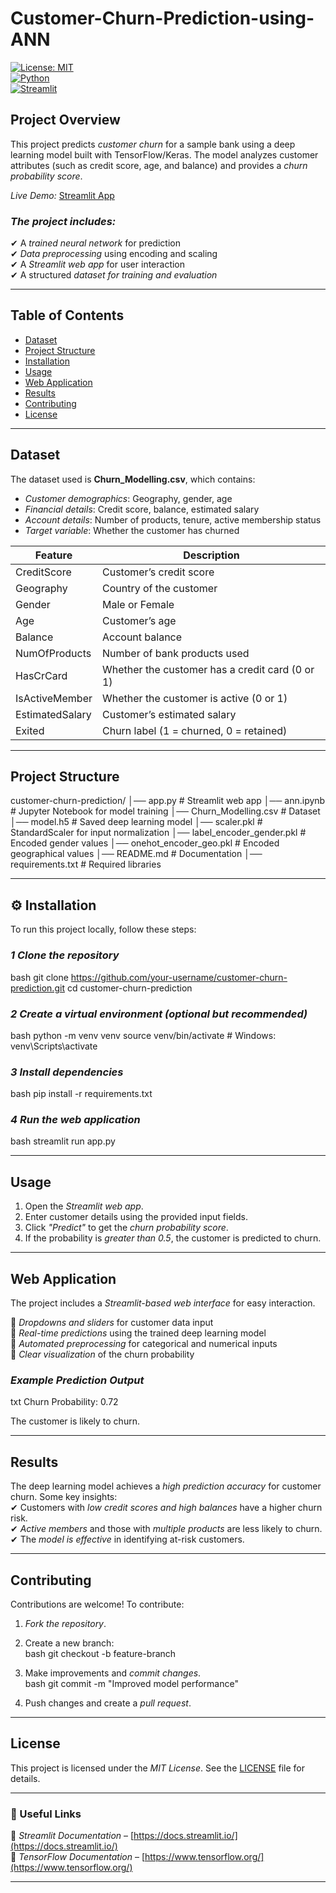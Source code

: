 # Customer-Churn-Prediction-using-ANN

[![License: MIT](https://img.shields.io/badge/License-MIT-blue.svg)](LICENSE)  
[![Python](https://img.shields.io/badge/Python-3.8%2B-blue.svg)](https://www.python.org/)  
[![Streamlit](https://img.shields.io/badge/Streamlit-App-red.svg)](https://streamlit.io/)  

## Project Overview  
This project predicts *customer churn* for a sample bank using a deep learning model built with TensorFlow/Keras. The model analyzes customer attributes (such as credit score, age, and balance) and provides a *churn probability score*.

*Live Demo:* [Streamlit App](https://your-streamlit-app-url)  

### *The project includes:*  
✔ A *trained neural network* for prediction  
✔ *Data preprocessing* using encoding and scaling  
✔ A *Streamlit web app* for user interaction  
✔ A structured *dataset for training and evaluation*  

---

## Table of Contents  
- [Dataset](#-dataset)  
- [Project Structure](#-project-structure)  
- [Installation](#-installation)  
- [Usage](#-usage)  
- [Web Application](#-web-application)  
- [Results](#-results)  
- [Contributing](#-contributing)  
- [License](#-license)  

---

## Dataset  
The dataset used is **Churn_Modelling.csv**, which contains:  

- *Customer demographics*: Geography, gender, age  
- *Financial details*: Credit score, balance, estimated salary  
- *Account details*: Number of products, tenure, active membership status  
- *Target variable*: Whether the customer has churned  

| Feature         | Description |
|----------------|-------------|
| CreditScore  | Customer’s credit score |
| Geography    | Country of the customer |
| Gender       | Male or Female |
| Age          | Customer’s age |
| Balance      | Account balance |
| NumOfProducts | Number of bank products used |
| HasCrCard    | Whether the customer has a credit card (0 or 1) |
| IsActiveMember | Whether the customer is active (0 or 1) |
| EstimatedSalary | Customer’s estimated salary |
| Exited       | Churn label (1 = churned, 0 = retained) |

---

## Project Structure  

customer-churn-prediction/
│── app.py                  # Streamlit web app
│── ann.ipynb               # Jupyter Notebook for model training
│── Churn_Modelling.csv     # Dataset
│── model.h5                # Saved deep learning model
│── scaler.pkl              # StandardScaler for input normalization
│── label_encoder_gender.pkl # Encoded gender values
│── onehot_encoder_geo.pkl  # Encoded geographical values
│── README.md               # Documentation
│── requirements.txt        # Required libraries


---

## ⚙ Installation  
To run this project locally, follow these steps:  

### *1 Clone the repository*  
bash
git clone https://github.com/your-username/customer-churn-prediction.git
cd customer-churn-prediction


### *2 Create a virtual environment (optional but recommended)*  
bash
python -m venv venv
source venv/bin/activate  # Windows: venv\Scripts\activate


### *3 Install dependencies*  
bash
pip install -r requirements.txt


### *4 Run the web application*  
bash
streamlit run app.py


---

## Usage  
1. Open the *Streamlit web app*.  
2. Enter customer details using the provided input fields.  
3. Click *"Predict"* to get the *churn probability score*.  
4. If the probability is *greater than 0.5*, the customer is predicted to churn.  

---

## Web Application  
The project includes a *Streamlit-based web interface* for easy interaction.  

🔹 *Dropdowns and sliders* for customer data input  
🔹 *Real-time predictions* using the trained deep learning model  
🔹 *Automated preprocessing* for categorical and numerical inputs  
🔹 *Clear visualization* of the churn probability  

### *Example Prediction Output*  
txt
Churn Probability: 0.72

The customer is likely to churn.


---

## Results  
The deep learning model achieves a *high prediction accuracy* for customer churn. Some key insights:  
✔ Customers with *low credit scores and high balances* have a higher churn risk.  
✔ *Active members* and those with *multiple products* are less likely to churn.  
✔ The *model is effective* in identifying at-risk customers.  

---

## Contributing  
Contributions are welcome! To contribute:  
1. *Fork the repository*.  
2. Create a new branch:  
   bash
   git checkout -b feature-branch
   
3. Make improvements and *commit changes*.  
   bash
   git commit -m "Improved model performance"
   
4. Push changes and create a *pull request*.  

---

## License  
This project is licensed under the *MIT License*. See the [LICENSE](LICENSE) file for details.  

---

### 🔗 Useful Links  
📌 *Streamlit Documentation* – [https://docs.streamlit.io/](https://docs.streamlit.io/)  
📌 *TensorFlow Documentation* – [https://www.tensorflow.org/](https://www.tensorflow.org/)  

---
